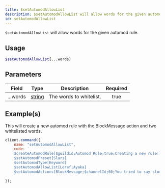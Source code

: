 ```yaml
---
title: $setAutomodAllowList
description: $setAutomodAllowList will allow words for the given automod rule.
id: setAutomodAllowList
---
```


`$setAutomodAllowList` will allow words for the given automod rule.

## Usage

```php
$setAutomodAllowList[...words]
```

## Parameters

| Field    | Type                                                                                              | Description             | Required |
| -------- | ------------------------------------------------------------------------------------------------- | ----------------------- | :------: |
| ...words | [string](https://developer.mozilla.org/en-US/docs/Web/JavaScript/Reference/Global_Objects/String) | The words to whitelist. |   true   |

## Example(s)

This will create a new automod rule with the BlockMessage action and two whitelisted words.

```javascript
client.command({
    name: "setAutomodAllowList",
    code: `
    $createAutomodRule[$guildid;Automod Rule;true;Creating a new rule!]
    $setAutomodPreset[Slurs]
    $setAutomodType[Keyword]
    $setAutomodAllowList[Leref;Ayaka]
    $setAutomodActions[BlockMessage;$channelId;60;You tried to say slurs, you got blocked!]  
    `
});
```
